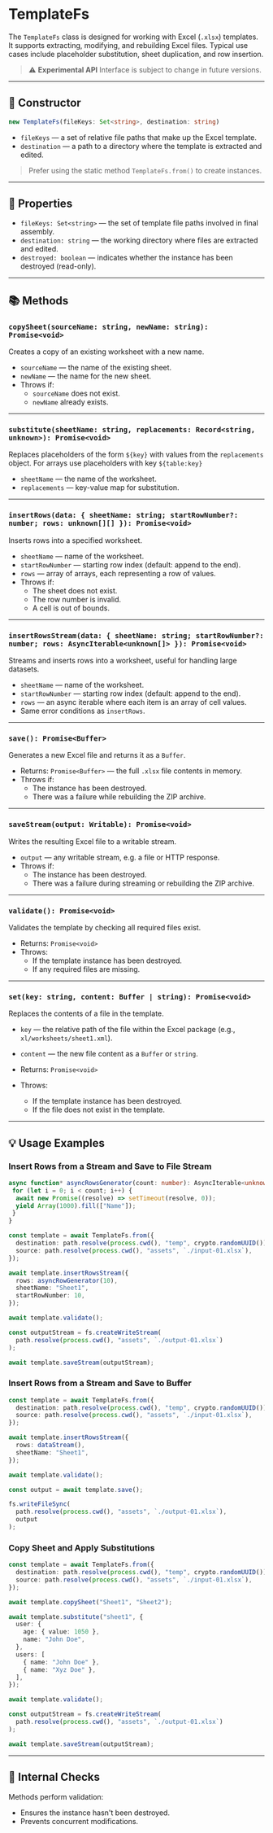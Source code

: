 # TemplateFs

The `TemplateFs` class is designed for working with Excel (`.xlsx`) templates. It supports extracting, modifying, and rebuilding Excel files. Typical use cases include placeholder substitution, sheet duplication, and row insertion.

> ⚠️ **Experimental API**
> Interface is subject to change in future versions.

---

## 🔧 Constructor

```ts
new TemplateFs(fileKeys: Set<string>, destination: string)
```

- `fileKeys` — a set of relative file paths that make up the Excel template.
- `destination` — a path to a directory where the template is extracted and edited.

> Prefer using the static method `TemplateFs.from()` to create instances.

---

## 📄 Properties

- `fileKeys: Set<string>` — the set of template file paths involved in final assembly.
- `destination: string` — the working directory where files are extracted and edited.
- `destroyed: boolean` — indicates whether the instance has been destroyed (read-only).

---

## 📚 Methods

### `copySheet(sourceName: string, newName: string): Promise<void>`

Creates a copy of an existing worksheet with a new name.

- `sourceName` — the name of the existing sheet.
- `newName` — the name for the new sheet.
- Throws if:
  - `sourceName` does not exist.
  - `newName` already exists.

---

### `substitute(sheetName: string, replacements: Record<string, unknown>): Promise<void>`

Replaces placeholders of the form `${key}` with values from the `replacements` object. For arrays use placeholders with key `${table:key}`

- `sheetName` — the name of the worksheet.
- `replacements` — key-value map for substitution.

---

### `insertRows(data: { sheetName: string; startRowNumber?: number; rows: unknown[][] }): Promise<void>`

Inserts rows into a specified worksheet.

- `sheetName` — name of the worksheet.
- `startRowNumber` — starting row index (default: append to the end).
- `rows` — array of arrays, each representing a row of values.
- Throws if:
  - The sheet does not exist.
  - The row number is invalid.
  - A cell is out of bounds.

---

### `insertRowsStream(data: { sheetName: string; startRowNumber?: number; rows: AsyncIterable<unknown[]> }): Promise<void>`

Streams and inserts rows into a worksheet, useful for handling large datasets.

- `sheetName` — name of the worksheet.
- `startRowNumber` — starting row index (default: append to the end).
- `rows` — an async iterable where each item is an array of cell values.
- Same error conditions as `insertRows`.

---

### `save(): Promise<Buffer>`

Generates a new Excel file and returns it as a `Buffer`.

- Returns: `Promise<Buffer>` — the full `.xlsx` file contents in memory.
- Throws if:
  - The instance has been destroyed.
  - There was a failure while rebuilding the ZIP archive.

---

### `saveStream(output: Writable): Promise<void>`

Writes the resulting Excel file to a writable stream.

- `output` — any writable stream, e.g. a file or HTTP response.
- Throws if:
  - The instance has been destroyed.
  - There was a failure during streaming or rebuilding the ZIP archive.

---

### `validate(): Promise<void>`

Validates the template by checking all required files exist.

- Returns: `Promise<void>`
- Throws:
  - If the template instance has been destroyed.
  - If any required files are missing.

---

### `set(key: string, content: Buffer | string): Promise<void>`

Replaces the contents of a file in the template.

- `key` — the relative path of the file within the Excel package (e.g., `xl/worksheets/sheet1.xml`).
- `content` — the new file content as a `Buffer` or `string`.

- Returns: `Promise<void>`
- Throws:
  - If the template instance has been destroyed.
  - If the file does not exist in the template.

---

## 💡 Usage Examples

### Insert Rows from a Stream and Save to File Stream

```ts
async function* asyncRowsGenerator(count: number): AsyncIterable<unknown[]> {
 for (let i = 0; i < count; i++) {
  await new Promise((resolve) => setTimeout(resolve, 0));
  yield Array(1000).fill(["Name"]);
 }
}

const template = await TemplateFs.from({
  destination: path.resolve(process.cwd(), "temp", crypto.randomUUID()),
  source: path.resolve(process.cwd(), "assets", `./input-01.xlsx`),
});

await template.insertRowsStream({
  rows: asyncRowGenerator(10),
  sheetName: "Sheet1",
  startRowNumber: 10,
});

await template.validate();

const outputStream = fs.createWriteStream(
  path.resolve(process.cwd(), "assets", `./output-01.xlsx`)
);

await template.saveStream(outputStream);
```

### Insert Rows from a Stream and Save to Buffer

```ts
const template = await TemplateFs.from({
  destination: path.resolve(process.cwd(), "temp", crypto.randomUUID()),
  source: path.resolve(process.cwd(), "assets", `./input-01.xlsx`),
});

await template.insertRowsStream({
  rows: dataStream(),
  sheetName: "Sheet1",
});

await template.validate();

const output = await template.save();

fs.writeFileSync(
  path.resolve(process.cwd(), "assets", `./output-01.xlsx`),
  output
);
```

### Copy Sheet and Apply Substitutions

```ts
const template = await TemplateFs.from({
  destination: path.resolve(process.cwd(), "temp", crypto.randomUUID()),
  source: path.resolve(process.cwd(), "assets", `./input-01.xlsx`),
});

await template.copySheet("Sheet1", "Sheet2");

await template.substitute("sheet1", {
  user: {
    age: { value: 1050 },
    name: "John Doe",
  },
  users: [
    { name: "John Doe" },
    { name: "Xyz Doe" },
  ],
});

await template.validate();

const outputStream = fs.createWriteStream(
  path.resolve(process.cwd(), "assets", `./output-01.xlsx`)
);

await template.saveStream(outputStream);
```

---

## 🛑 Internal Checks

Methods perform validation:

- Ensures the instance hasn't been destroyed.
- Prevents concurrent modifications.
